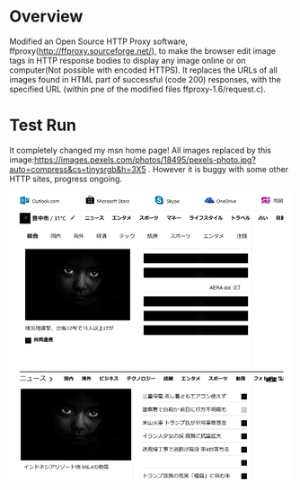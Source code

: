 # Overview
Modified an Open Source HTTP Proxy software, ffproxy(http://ffproxy.sourceforge.net/), to make the browser edit image tags in HTTP response bodies to display any image online or on computer(Not possible with encoded HTTPS). It replaces the URLs of all images found in HTML part of successful (code 200) responses, with the specified URL (within pne of the modified files ffproxy-1.6/request.c).

# Test Run
It completely changed my msn home page! All images replaced by this image:https://images.pexels.com/photos/18495/pexels-photo.jpg?auto=compress&cs=tinysrgb&h=3X5  . However it is buggy with some other HTTP sites, progress ongoing.

![alt text](https://raw.githubusercontent.com/parthnan/HTTP-Image-Replacer/master/replaced.png)

